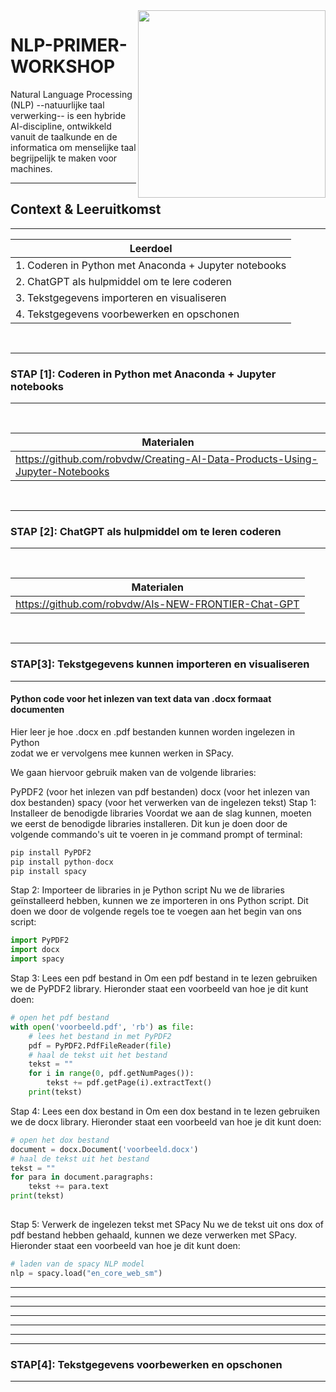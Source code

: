 <img align="right" width="300" height="300" src="https://avatars.githubusercontent.com/u/115706761?s=400&u=7c6cae892816e172b0b7eef99f2d32adb948c6ad&v=4">

# NLP-PRIMER-WORKSHOP
Natural Language Processing (NLP) --natuurlijke taal verwerking-- is een hybride AI-discipline, ontwikkeld vanuit de taalkunde en de informatica om menselijke taal begrijpelijk te maken voor machines.


********
## Context & Leeruitkomst
********


<div align="left">

|Leerdoel|
| --------- |
| 1. Coderen in Python met Anaconda + Jupyter notebooks |
| 2. ChatGPT als hulpmiddel om te lere coderen |
| 3. Tekstgegevens importeren en visualiseren | 
| 4. Tekstgegevens voorbewerken en opschonen |

</div> <br />

********
### STAP [1]: Coderen in Python met Anaconda + Jupyter notebooks
******** 

<br>

|Materialen|
| --------- |
| https://github.com/robvdw/Creating-AI-Data-Products-Using-Jupyter-Notebooks| 

<br>

********
### STAP [2]: ChatGPT als hulpmiddel om te leren coderen
******** 

<br>


|Materialen|
| --------- |
| https://github.com/robvdw/AIs-NEW-FRONTIER-Chat-GPT |

<br>

********
### STAP[3]: Tekstgegevens kunnen importeren en visualiseren
******** 

#### Python code voor het inlezen van text data van .docx formaat documenten
 
Hier leer je hoe .docx en .pdf bestanden kunnen worden ingelezen in Python  <br> zodat we er vervolgens mee kunnen werken in SPacy.

We gaan hiervoor gebruik maken van de volgende libraries:

PyPDF2 (voor het inlezen van pdf bestanden)
docx (voor het inlezen van dox bestanden)
spacy (voor het verwerken van de ingelezen tekst)
Stap 1: Installeer de benodigde libraries
Voordat we aan de slag kunnen, moeten we eerst de benodigde libraries installeren. Dit kun je doen door de volgende commando's uit te voeren in je command prompt of terminal:

```python
pip install PyPDF2
pip install python-docx
pip install spacy

```
Stap 2: Importeer de libraries in je Python script
Nu we de libraries geïnstalleerd hebben, kunnen we ze importeren in ons Python script. Dit doen we door de volgende regels toe te voegen aan het begin van ons script:

```python
import PyPDF2
import docx
import spacy

```


Stap 3: Lees een pdf bestand in
Om een pdf bestand in te lezen gebruiken we de PyPDF2 library. Hieronder staat een voorbeeld van hoe je dit kunt doen:

```python
# open het pdf bestand
with open('voorbeeld.pdf', 'rb') as file:
    # lees het bestand in met PyPDF2
    pdf = PyPDF2.PdfFileReader(file)
    # haal de tekst uit het bestand
    tekst = ""
    for i in range(0, pdf.getNumPages()):
        tekst += pdf.getPage(i).extractText()
    print(tekst)

```

Stap 4: Lees een dox bestand in
Om een dox bestand in te lezen gebruiken we de docx library. Hieronder staat een voorbeeld van hoe je dit kunt doen:

```python
# open het dox bestand
document = docx.Document('voorbeeld.docx')
# haal de tekst uit het bestand
tekst = ""
for para in document.paragraphs:
    tekst += para.text
print(tekst)
    
```

Stap 5: Verwerk de ingelezen tekst met SPacy
Nu we de tekst uit ons dox of pdf bestand hebben gehaald, kunnen we deze verwerken met SPacy. Hieronder staat een voorbeeld van hoe je dit kunt doen:

```python
# laden van de spacy NLP model
nlp = spacy.load("en_core_web_sm")

```



********
********
********
********
********
********


********
### STAP[4]: Tekstgegevens voorbewerken en opschonen
******** 

<br>
